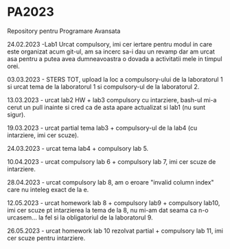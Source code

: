 # PA2023
Repository pentru Programare Avansata

24.02.2023 -Lab1 Urcat compulsory, imi cer iertare pentru modul in care este organizat acum git-ul, am sa incerc sa-i dau un revamp dar am urcat asa pentru a putea avea dumneavoastra o dovada a activitatii mele in timpul orei.
 
03.03.2023 - STERS TOT, upload la loc a compulsory-ului de la laboratorul 1 si urcat tema de la laboratorul 1 si compulsory-ul de la laboratorul 2.

13.03.2023 - urcat lab2 HW + lab3 compulsory cu intarziere, bash-ul mi-a cerut un pull inainte si cred ca de asta apare actualizat si lab1 (nu sunt sigur).

19.03.2023 - urcat partial tema lab3 + compulsory-ul de la lab4 (cu intarziere, imi cer scuze).

24.03.2023 - urcat tema lab4 + compulsory lab 5.

10.04.2023 - urcat compulsory lab 6 + compulsory lab 7, imi cer scuze de intarziere.

28.04.2023 - urcat compulsory lab 8, am o eroare "invalid column index" care nu inteleg exact de la e.

12.05.2023 - urcat homework lab 8 + compulsory lab9 + compulsory lab10, imi cer scuze pt intarzierea la tema de la 8, nu mi-am dat seama ca n-o urcasem... la fel si la obligatoriul de la laboratorul 9.

26.05.2023 - urcat homework lab 10 rezolvat partial + compulsory lab 11, imi cer scuze pentru intarziere.
